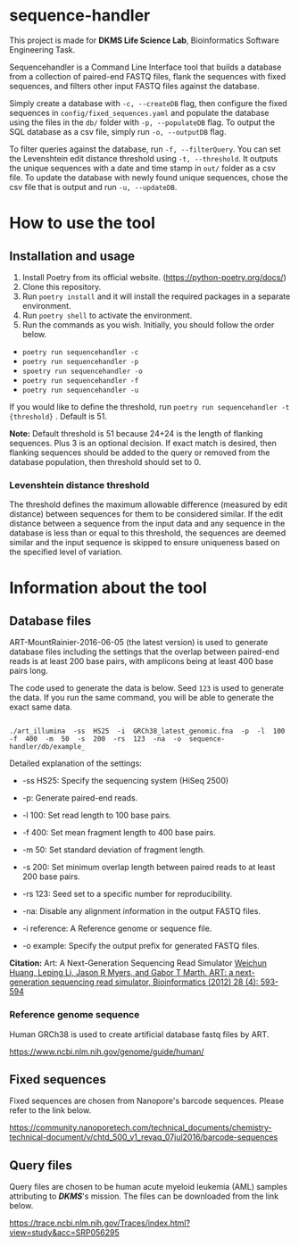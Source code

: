 
#  sequence-handler

This project is made for **DKMS Life Science Lab**, Bioinformatics Software Engineering Task. 

Sequencehandler is a Command Line Interface tool that builds a database from a collection of paired-end FASTQ files, flank the sequences with fixed sequences, and filters other input FASTQ files against the database.

Simply create a database with ```-c, --createDB``` flag, then configure the fixed sequences in ```config/fixed_sequences.yaml``` and populate the database using the files in the ```db/``` folder with ```-p, --populateDB``` flag. To output the SQL database as a csv file, simply run ```-o, --outputDB``` flag. 

To filter queries against the database, run ```-f, --filterQuery```. You can set the Levenshtein edit distance threshold using ```-t, --threshold```. It outputs the unique sequences with a date and time stamp in ```out/``` folder as a csv file. To update the database with newly found unique sequences, chose the csv file that is output and run ```-u, --updateDB```.


# How to use the tool
## Installation and usage
1. Install Poetry from its official website. (https://python-poetry.org/docs/)
2. Clone this repository.
3. Run ```poetry install``` and it will install the required packages in a separate environment.
4. Run ```poetry shell``` to activate the environment.
5. Run the commands as you wish. Initially, you should follow the order below.

-  ```poetry run sequencehandler -c```
-   ```poetry run sequencehandler -p```
-  ```spoetry run sequencehandler -o```
-  ```poetry run sequencehandler -f```
- ```poetry run sequencehandler -u```

If you would like to define the threshold, run ```poetry run sequencehandler -t {threshold}``` . Default is 51.

**Note:**
Default threshold is 51 because 24+24 is the length of flanking sequences. Plus 3 is an optional decision. If exact match is desired, then flanking sequences should be added to the query or removed from the database population, then threshold should set to 0.

###  Levenshtein distance threshold

The threshold defines the maximum allowable difference (measured by edit distance) between sequences for them to be considered similar. If the edit distance between a sequence from the input data and any sequence in the database is less than or equal to this threshold, the sequences are deemed similar and the input sequence is skipped to ensure uniqueness based on the specified level of variation.

# Information about the tool
 
##  Database files

ART-MountRainier-2016-06-05 (the latest version) is used to generate database files including the settings that the overlap between paired-end reads is at least 200 base pairs, with amplicons being at least 400 base pairs long.

The code used to generate the data is below. Seed ```123``` is used to generate the data. If you run the same command, you will be able to generate the exact same data. 

```shell

./art_illumina  -ss  HS25  -i  GRCh38_latest_genomic.fna  -p  -l  100  -f  400  -m  50  -s  200  -rs  123  -na  -o  sequence-handler/db/example_

```

Detailed explanation of the settings:

- -ss HS25: Specify the sequencing system (HiSeq 2500)

- -p: Generate paired-end reads.

- -l 100: Set read length to 100 base pairs.

- -f 400: Set mean fragment length to 400 base pairs.

- -m 50: Set standard deviation of fragment length.

- -s 200: Set minimum overlap length between paired reads to at least 200 base pairs.

- -rs 123: Seed set to a specific number for reproducibility.

- -na: Disable any alignment information in the output FASTQ files.

- -i reference: A Reference genome or sequence file.

- -o example: Specify the output prefix for generated FASTQ files.

 **Citation:**
 Art: A Next-Generation Sequencing Read Simulator
[Weichun Huang, Leping Li, Jason R Myers, and Gabor T Marth. ART: a next-generation sequencing read simulator, Bioinformatics (2012) 28 (4): 593-594](https://doi.org/10.1093/bioinformatics/btr708)

###  Reference genome sequence

Human GRCh38 is used to create artificial database fastq files by ART.

https://www.ncbi.nlm.nih.gov/genome/guide/human/

##  Fixed sequences
Fixed sequences are chosen from Nanopore's barcode sequences. Please refer to the link below.

https://community.nanoporetech.com/technical_documents/chemistry-technical-document/v/chtd_500_v1_revaq_07jul2016/barcode-sequences


##  Query files
Query files are chosen to be human acute myeloid leukemia (AML) samples attributing to ***DKMS***'s mission. The files can be downloaded from the link below.

 https://trace.ncbi.nlm.nih.gov/Traces/index.html?view=study&acc=SRP056295

